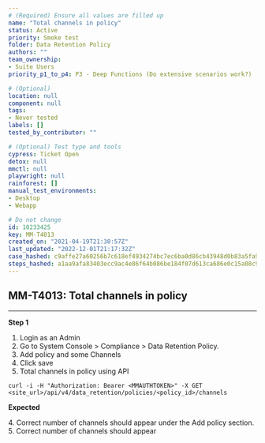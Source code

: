 ```yaml
---
# (Required) Ensure all values are filled up
name: "Total channels in policy"
status: Active
priority: Smoke test
folder: Data Retention Policy
authors: ""
team_ownership: 
- Suite Users
priority_p1_to_p4: P3 - Deep Functions (Do extensive scenarios work?)

# (Optional)
location: null
component: null
tags:
- Never tested
labels: []
tested_by_contributor: ""

# (Optional) Test type and tools
cypress: Ticket Open
detox: null
mmctl: null
playwright: null
rainforest: []
manual_test_environments:
- Desktop
- Webapp

# Do not change
id: 10233425
key: MM-T4013
created_on: "2021-04-19T21:30:57Z"
last_updated: "2022-12-01T21:17:32Z"
case_hashed: c9affe27a60256b7c618ef4934274bc7ec6ba0d86cb43948d0b83a5fa9b98c0233688385728a2335f5aa537dc12c1ee0
steps_hashed: a1aa9afa83403ecc9ac4e86f64b086be184f07d613ca686e0c15a08c922b16200620c47876fc9ca710216321cc282b7a
---
```


<!-- (Auto-generated) Based on frontmatter's "key" and "name" -->

## MM-T4013: Total channels in policy

---

**Step 1**

1. Login as an Admin
2. Go to System Console > Compliance > Data Retention Policy.
3. Add policy and some Channels
4. Click save
5. Total channels in policy using API

```
curl -i -H "Authorization: Bearer <MMAUTHTOKEN>" -X GET <site_url>/api/v4/data_retention/policies/<policy_id>/channels
```

**Expected**

4\. Correct number of channels should appear under the Add policy section.\
5\. Correct number of channels should appear
